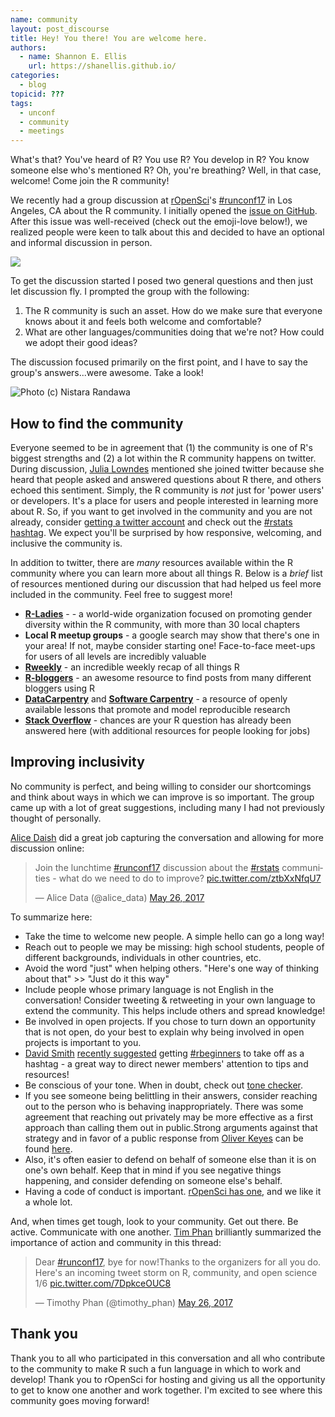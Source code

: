 ```yaml
---
name: community
layout: post_discourse
title: Hey! You there! You are welcome here.
authors:
  - name: Shannon E. Ellis
    url: https://shanellis.github.io/
categories:
  - blog
topicid: ???
tags:
  - unconf
  - community
  - meetings
---
```


What's that? You've heard of R? You use R? You develop in R? You know someone else who's mentioned R? Oh, you're breathing? Well, in that case, welcome! Come join the R community!

We recently had a group discussion at [rOpenSci](https://ropensci.org/)'s  [#runconf17](https://twitter.com/search?q=%23runconf17&lang=en) in Los Angeles, CA about the R community. I initially opened the [issue on GitHub](https://github.com/ropensci/unconf17/issues/63). After this issue was well-received (check out the emoji-love below!), we realized people were keen to talk about this and decided to have an optional and informal discussion in person.

![](https://ShanEllis.github.io/images/github_feedback.png)

To get the discussion started I posed two general questions and then just let discussion fly. I prompted the group with the following: 

1. The R community is such an asset. How do we make sure that everyone knows about it and feels both welcome and comfortable?
2. What are other languages/communities doing that we're not? How could we adopt their good ideas?

The discussion focused primarily on the first point, and I have to say the group's answers...were awesome. Take a look!

![Photo (c) Nistara Randawa](https://ShanEllis.github.io/images/ropensci-unconf17-community-nistara-randawa.jpg)

## How to find the community
Everyone seemed to be in agreement that (1) the community is one of R's biggest strengths and (2) a lot within the R community happens on twitter. During discussion, [Julia Lowndes](https://twitter.com/juliesquid) mentioned she joined twitter because she heard that people asked and answered questions about R there, and others echoed this sentiment. Simply, the R community is _not_ just for 'power users' or developers. It's a place for users and people interested in learning more about R. So, if you want to get involved in the community and you are not already, consider [getting a twitter account](https://support.twitter.com/articles/100990) and check out the [#rstats hashtag](https://twitter.com/search?q=%23rstats). We expect you'll be surprised by how responsive, welcoming, and inclusive the community is. 

In addition to twitter, there are _many_ resources available within the R community where you can learn more about all things R. Below is a _brief_ list of resources mentioned during our discussion that had helped us feel more included in the community. Feel free to suggest more! 


- **[R-Ladies](https://rladies.org/)** - - a world-wide organization focused on promoting gender diversity within the R community, with more than 30 local chapters
- **Local R meetup groups** - a google search may show that there's one in your area! If not, maybe consider starting one! Face-to-face meet-ups for users of all levels are incredibly valuable
- **[Rweekly](https://rweekly.org/)** - an incredible weekly recap of all things R
- **[R-bloggers](https://www.r-bloggers.com/)** - an awesome resource to find posts from many different bloggers using R
- **[DataCarpentry](http://www.datacarpentry.org/)** and **[Software Carpentry](https://software-carpentry.org/)**  - a resource of openly available lessons that promote and model reproducible research 
- **[Stack Overflow](https://stackoverflow.com/)** - chances are your R question has already been answered here (with additional resources for people looking for jobs) 

## Improving inclusivity

No community is perfect, and being willing to consider our shortcomings and think about ways in which we can improve is so important. The group came up with a lot of great suggestions, including many I had not previously thought of personally.

[Alice Daish](https://twitter.com/alice_data) did a great job capturing the conversation and allowing for more discussion online:

<blockquote class="twitter-tweet" data-lang="en"><p lang="en" dir="ltr">Join the lunchtime <a href="https://twitter.com/hashtag/runconf17?src=hash">#runconf17</a> discussion about the <a href="https://twitter.com/hashtag/rstats?src=hash">#rstats</a> communities - what do we need to do to improve? <a href="https://t.co/ztbXxNfqU7">pic.twitter.com/ztbXxNfqU7</a></p>&mdash; Alice Data (@alice_data) <a href="https://twitter.com/alice_data/status/868198529134510080">May 26, 2017</a></blockquote>

To summarize here:

- Take the time to welcome new people. A simple hello can go a long way!
- Reach out to people we may be missing: high school students, people of different backgrounds, individuals in other countries, etc.
- Avoid the word "just" when helping others. "Here's one way of thinking about that" >> "Just do it this way"
- Include people whose primary language is not English in the conversation! Consider tweeting & retweeting in your own language to extend the community. This helps include others and spread knowledge!
- Be involved in open projects. If you chose to turn down an opportunity that is not open, do your best to explain why being involved in open projects is important to you.
- [David Smith](https://twitter.com/revodavid) [recently suggested](https://twitter.com/revodavid/status/874687595120406528) getting [#rbeginners](https://twitter.com/hashtag/rbeginners?src=hash) to take off as a hashtag - a great way to direct newer members' attention to tips and resources!
- Be conscious of your tone. When in doubt, check out [tone checker](http://politeness.cornell.edu/).
- If you see someone being belittling in their answers, consider reaching out to the person who is behaving inappropriately. There was some agreement that reaching out privately may be more effective as a first approach than calling them out in public.Strong arguments against that strategy and in favor of a public response from [Oliver Keyes](https://twitter.com/kopshtik) can be found [here](https://ironholds.org/not-about-image/).
- Also, it's often easier to defend on behalf of someone else than it is on one's own behalf. Keep that in mind if you see negative things happening, and consider defending on someone else's behalf.
- Having a code of conduct is important. [rOpenSci has one](http://unconf.ropensci.org/coc.html), and we like it a whole lot.

And, when times get tough, look to your community. Get out there. Be active. Communicate with one another. [Tim Phan](https://twitter.com/timothy_phan) brilliantly summarized the importance of action and community in this thread:

<blockquote class="twitter-tweet" data-lang="en"><p lang="en" dir="ltr">Dear <a href="https://twitter.com/hashtag/runconf17?src=hash">#runconf17</a>, bye for now!Thanks to the organizers for all you do. Here&#39;s an incoming tweet storm on R, community, and open science 1/6 <a href="https://t.co/7DpkceOUC8">pic.twitter.com/7DpkceOUC8</a></p>&mdash; Timothy Phan (@timothy_phan) <a href="https://twitter.com/timothy_phan/status/868231965266325504">May 26, 2017</a></blockquote>

## Thank you

Thank you to all who participated in this conversation and all who contribute to the community to make R such a fun language in which to work and develop! Thank you to rOpenSci for hosting and giving us all the opportunity to get to know one another and work together. I'm excited to see where this community goes moving forward! 


